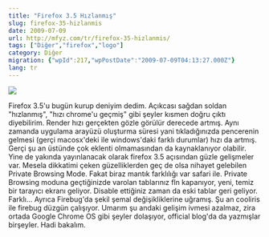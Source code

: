 ```yaml
---
title: "Firefox 3.5 Hızlanmış"
slug: firefox-35-hizlanmis
date: 2009-07-09
url: http://mfyz.com/tr/firefox-35-hizlanmis/
tags: ["Diğer","firefox","logo"]
category: Diğer
migration: {"wpId":217,"wpPostDate":"2009-07-09T04:13:27.000Z"}
lang: tr
---
```


![](/images/archive/tr/2009/07/firefox_35_logo.jpg)

Firefox 3.5'u bugün kurup deniyim dedim. Açıkcası sağdan soldan "hızlanmış", "hızı chrome'u geçmiş" gibi şeyler kısmen doğru çıktı diyebilirim. Render hızı gerçekten gözle görülür derecede artmış. Aynı zamanda uygulama arayüzü oluşturma süresi yani tıkladığınızda pencerenin gelmesi (gerçi macosx'deki ile windows'daki farklı durumlar) hızı da artmış. Gerçi şu an üstünde çok eklenti olmamasından da kaynaklanıyor olabilir. Yine de yakında yayınlanacak olarak firefox 3.5 açısından güzle gelişmeler var. Mesela dikkatimi çeken güzelliklerden geç de olsa nihayet gelebilen Private Browsing Mode. Fakat biraz mantık farklılığı var safari ile. Private Browsing moduna geçtiğinizde varolan tablarınız fln kapanıyor, yeni, temiz bir tarayıcı ekranı geliyor. Disable ettiğiniz zaman da eski tablar geri geliyor. Farklı... Ayrıca Firebug'da şekil şemal değişikliklerine uğramış. Şu an cooliris ile firebug düzgün çalışıyor. Umarım şu andaki gelişim ivmesi azalmaz, zira ortada Google Chrome OS gibi şeyler dolaşıyor, official blog'da da yazmışlar birşeyler. Hadi bakalım.